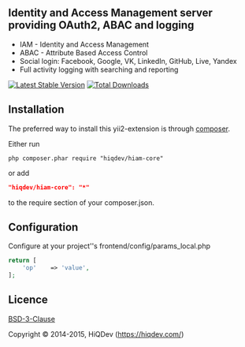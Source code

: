 Identity and Access Management server providing OAuth2, ABAC and logging
------------------------------------------------------------------------

- IAM - Identity and Access Management
- ABAC - Attribute Based Access Control
- Social login: Facebook, Google, VK, LinkedIn, GitHub, Live, Yandex
- Full activity logging with searching and reporting


[![Latest Stable Version](https://poser.pugx.org/hiqdev/hiam-core/v/stable.png)](https://packagist.org/packages/hiqdev/hiam-core)
[![Total Downloads](https://poser.pugx.org/hiqdev/hiam-core/downloads.png)](https://packagist.org/packages/hiqdev/hiam-core)

## Installation

The preferred way to install this yii2-extension is through [composer](http://getcomposer.org/download/).

Either run

```
php composer.phar require "hiqdev/hiam-core"
```

or add

```json
"hiqdev/hiam-core": "*"
```

to the require section of your composer.json.

## Configuration

Configure at your project''s frontend/config/params_local.php

```php
return [
    'op'    => 'value',
];
```

## Licence

[BSD-3-Clause](http://choosealicense.com/licenses/bsd-3-clause)

Copyright © 2014-2015, HiQDev (https://hiqdev.com/)
